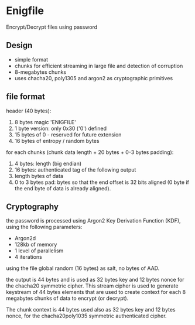 # Enigfile

Encrypt/Decrypt files using password

## Design

* simple format
* chunks for efficient streaming in large file and detection of corruption
* 8-megabytes chunks
* uses chacha20, poly1305 and argon2 as cryptographic primitives

## file format

header (40 bytes):

1. 8 bytes magic 'ENIGFILE'
2. 1 byte version: only 0x30 ('0') defined
3. 15 bytes of 0 - reserved for future extension
4. 16 bytes of entropy / random bytes

for each chunks (chunk data length + 20 bytes + 0-3 bytes padding):

1. 4 bytes: length (big endian)
2. 16 bytes: authenticated tag of the following output
3. length bytes of data
4. 0 to 3 bytes pad: bytes so that the end offset is 32 bits aligned (0 byte if the end byte of data is already aligned).

## Cryptography

the password is processed using Argon2 Key Derivation Function (KDF), using the following parameters:

* Argon2d
* 128kb of memory
* 1 level of parallelism
* 4 iterations

using the file global random (16 bytes) as salt, no bytes of AAD.

the output is 44 bytes and is used as 32 bytes key and 12 bytes nonce for the
chacha20 symmetric cipher.  This stream cipher is used to generate keystream of
44 bytes elements that are used to create context for each 8 megabytes chunks of
data to encrypt (or decrypt).

The chunk context is 44 bytes used also as 32 bytes key and 12 bytes nonce, for
the chacha20poly1035 symmetric authenticated cipher.
